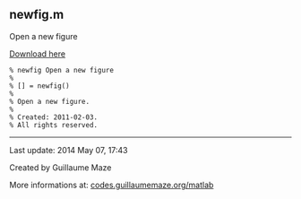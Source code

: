 ## newfig.m ##
Open a new figure

[Download here](http://guillaumemaze.googlecode.com/svn/trunk/matlab/codes/graphicxFigures/newfig.m)

```
% newfig Open a new figure
%
% [] = newfig()
% 
% Open a new figure.
%
% Created: 2011-02-03.
% All rights reserved.
```

---

Last update: 2014 May 07, 17:43

Created by Guillaume Maze

More informations at: [codes.guillaumemaze.org/matlab](http://codes.guillaumemaze.org/matlab)